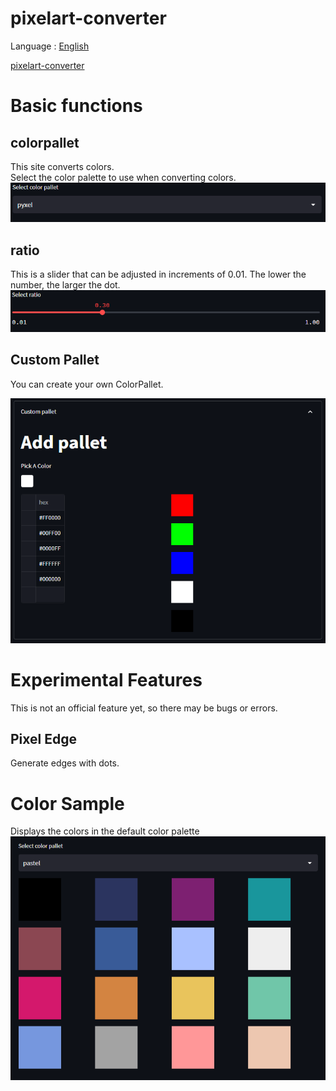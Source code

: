 # pixelart-converter
Language : [English](README.md)  

[pixelart-converter](https://share-page.streamlit.app)

# Basic functions
## colorpallet
This site converts colors.  
Select the color palette to use when converting colors.  
![Color pallet](./image/pallet.png)

## ratio
This is a slider that can be adjusted in increments of 0.01. The lower the number, the larger the dot.
![Select ratio](./image/ratio.png)

## Custom Pallet
You can create your own ColorPallet.  

![Custom pallet](./image/custom.png)


# Experimental Features
This is not an official feature yet, so there may be bugs or errors.  
## Pixel Edge
Generate edges with dots.

# Color Sample
Displays the colors in the default color palette  
![color_sample](./image/sample.png)
